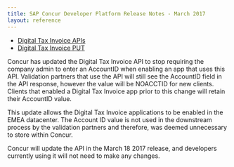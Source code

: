 ```yaml
---
title: SAP Concur Developer Platform Release Notes - March 2017
layout: reference
---
```


* [Digital Tax Invoice APIs](/api-explorer/v3-0/DigitalTaxInvoices.html)
* [Digital Tax Invoice PUT](/api-reference/expense/digital-tax-invoices/digital-tax-invoice.html#put)

Concur has updated the Digital Tax Invoice API to stop requiring the company admin to enter an AccountID when enabling an app that uses this API. Validation partners that use the API will still see the AccountID field in the API response, however the value will be NOACCTID for new clients. Clients that enabled a Digital Tax Invoice app prior to this change will retain their AccountID value.

This update allows the Digital Tax Invoice applications to be enabled in the EMEA datacenter. The Account ID value is not used in the downstream process by the validation partners and therefore, was deemed unnecessary to store within Concur.

Concur will update the API in the March 18 2017 release, and developers currently using it will not need to make any changes.
